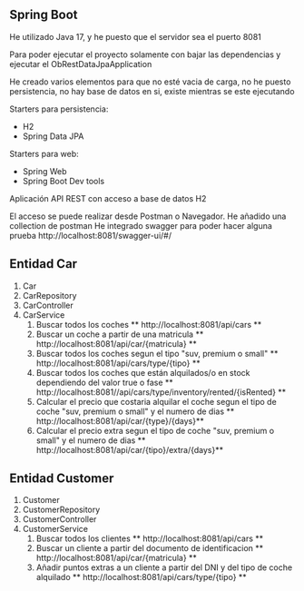
## Spring Boot

He utilizado Java 17, y he puesto que el servidor sea el puerto 8081

Para poder ejecutar el proyecto solamente con bajar las dependencias y ejecutar el ObRestDataJpaApplication

He creado varios elementos para que no esté vacia de carga, no he puesto persistencia, no hay base de datos en si, existe mientras se este ejecutando




Starters para persistencia:
* H2 
* Spring Data JPA

Starters para web:
* Spring Web 
* Spring Boot Dev tools

Aplicación API REST con acceso a base de datos H2

El acceso se puede realizar desde Postman o Navegador. He añadido una collection de postman 
He integrado swagger para poder hacer alguna prueba
 http://localhost:8081/swagger-ui/#/ 

## Entidad Car

1. Car
2. CarRepository
3. CarController
4. CarService
   1. Buscar todos los coches  ** http://localhost:8081/api/cars **
   2. Buscar un coche a partir de una matricula ** http://localhost:8081/api/car/{matricula} **
   3. Buscar todos los coches segun el tipo "suv, premium o small" ** http://localhost:8081/api/cars/type/{tipo} ** 
   4. Buscar todos los coches que están alquilados/o en stock dependiendo del valor true o fase **  http://localhost:8081//api/cars/type/inventory/rented/{isRented} **
   5. Calcular el precio que costaria alquilar el coche segun el tipo de coche "suv, premium o small" y el numero de dias   ** http://localhost:8081/api/car/{type}/{days}**
   6. Calcular el precio extra segun  el tipo de coche "suv, premium o small" y el numero de dias   ** http://localhost:8081/api/car/{tipo}/extra/{days}**
   
   
## Entidad Customer

1. Customer
2. CustomerRepository
3. CustomerController
4. CustomerService
   1. Buscar todos los clientes  ** http://localhost:8081/api/cars **
   2. Buscar un cliente a partir del documento de identificacion ** http://localhost:8081/api/car/{matricula} **
   3. Añadir puntos extras a un cliente a partir del DNI y del tipo de coche alquilado  ** http://localhost:8081/api/cars/type/{tipo} ** 
   